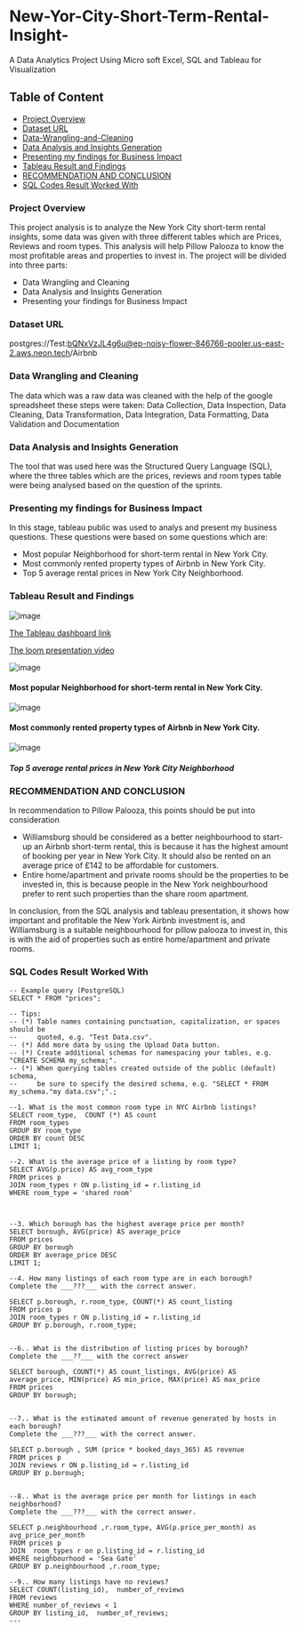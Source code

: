 # New-Yor-City-Short-Term-Rental-Insight-
A Data Analytics Project  Using Micro soft Excel, SQL and Tableau for Visualization
## Table of Content

  - [Project Overview](#project-overview)
  - [Dataset URL](#Dataset-URL)
  - [Data-Wrangling-and-Cleaning](#Data-Wrangling-and-Cleaning)
  - [Data Analysis and Insights Generation](#Data-Analysis-and-Insights-Generation)
  - [Presenting my findings for Business Impact](#Presenting-my-findings-for-Business-Impact)
  - [Tableau Result and Findings](#Tableau-Result-and-Findings)
  - [RECOMMENDATION AND CONCLUSION](#RECOMMENDATION-AND-CONCLUSION)
  - [SQL Codes Result Worked With](#SQL-Codes-Result-Worked-With)
### Project Overview
This project analysis is to analyze the New York City short-term rental insights, some data was given with three different tables which are Prices, Reviews and room types. This analysis will help Pillow Palooza to know the most profitable areas and properties to invest in.
The project will be divided into three parts:
- Data Wrangling and Cleaning
- Data Analysis and Insights Generation
- Presenting your findings for Business Impact
### Dataset URL  
postgres://Test:bQNxVzJL4g6u@ep-noisy-flower-846766-pooler.us-east-2.aws.neon.tech/Airbnb

### Data Wrangling and Cleaning
The data which was a raw data was cleaned with the help of the google spreadsheet these steps were taken:
Data Collection, Data Inspection, Data Cleaning, Data Transformation, Data Integration, Data Formatting, Data Validation and  Documentation

### Data Analysis and Insights Generation
The tool that was used here was the Structured Query Language (SQL), where the three tables which are the prices, reviews and room types table were being analysed based on the question of the sprints.

### Presenting my findings for Business Impact
In this stage, tableau public was used to analys and present my business questions. These questions were based on some questions which are:
- Most popular Neighborhood for short-term rental in New York City.
- Most commonly rented property types of Airbnb in New York City.
- Top 5 average rental prices in New York City Neighborhood.
### Tableau Result and Findings
![image](https://github.com/Chuks200/New-Yor-City-Short-Term-Rental-Insight-/assets/150162291/a6ebd5e4-20b3-408f-82f7-196ac10f0686)

[The Tableau dashboard link](https://public.tableau.com/app/profile/chuks.chukwunonso.agbataekwe/viz/Mystryproject2/Dashboard2?publish=yes)

[The loom presentation video](https://www.loom.com/share/4e6ea0b6e66c47a8ba53548f489cb24c?sid=d2bfd390-bf91-4d95-b5f9-20eb74b40d5a)

![image](https://github.com/Chuks200/New-Yor-City-Short-Term-Rental-Insight-/assets/150162291/fb537237-47ec-40a5-bbbd-1d3c6fbdb979)
#### Most popular Neighborhood for short-term rental in New York City.

![image](https://github.com/Chuks200/New-Yor-City-Short-Term-Rental-Insight-/assets/150162291/70b4a980-4230-402f-9c1a-b7365d645f25)
#### Most commonly rented property types of Airbnb in New York City.

![image](https://github.com/Chuks200/New-Yor-City-Short-Term-Rental-Insight-/assets/150162291/a3b34573-8443-4cd1-9d98-149be96769e5)
##### Top 5 average rental prices in New York City Neighborhood

### RECOMMENDATION AND CONCLUSION
In recommendation to Pillow Palooza, this points should be put into consideration
- Williamsburg should be considered as a better neighbourhood to start-up an Airbnb short-term rental, this is because it has the highest amount of booking per year in New York City. It should also be rented on an average price of £142 to be affordable for customers.
- Entire home/apartment and private rooms should be the properties to be invested in, this is because people in the New York neighbourhood prefer to rent such properties than the share room apartment.

In conclusion, from the SQL analysis and tableau presentation, it shows how important and profitable the New York Airbnb investment is, and Williamsburg is a suitable neighbourhood for pillow palooza to invest in, this is with the aid of properties such as entire home/apartment and private rooms.

### SQL Codes Result Worked With
  ``` beekeeper studio
-- Example query (PostgreSQL)
SELECT * FROM "prices";

-- Tips:
-- (*) Table names containing punctuation, capitalization, or spaces should be
--     quoted, e.g. "Test Data.csv".
-- (*) Add more data by using the Upload Data button.
-- (*) Create additional schemas for namespacing your tables, e.g. "CREATE SCHEMA my_schema;".
-- (*) When querying tables created outside of the public (default) schema,
--     be sure to specify the desired schema, e.g. "SELECT * FROM my_schema."my data.csv";".;

--1. What is the most common room type in NYC Airbnb listings?
SELECT room_type,  COUNT (*) AS count 
FROM room_types   
GROUP BY room_type
ORDER BY count DESC
LIMIT 1;

--2. What is the average price of a listing by room type?
SELECT AVG(p.price) AS avg_room_type 
FROM prices p
JOIN room_types r ON p.listing_id = r.listing_id
WHERE room_type = 'shared room'



--3. Which borough has the highest average price per month?
SELECT borough, AVG(price) AS average_price
FROM prices
GROUP BY borough
ORDER BY average_price DESC
LIMIT 1;

--4. How many listings of each room type are in each borough?
Complete the ___???___ with the correct answer.

SELECT p.borough, r.room_type, COUNT(*) AS count_listing
FROM prices p
JOIN room_types r ON p.listing_id = r.listing_id
GROUP BY p.borough, r.room_type;


--6.. What is the distribution of listing prices by borough?
Complete the ___??___ with the correct answer

SELECT borough, COUNT(*) AS count_listings, AVG(price) AS average_price, MIN(price) AS min_price, MAX(price) AS max_price
FROM prices
GROUP BY borough;


--7.. What is the estimated amount of revenue generated by hosts in each borough?
Complete the ___???___ with the correct answer.

SELECT p.borough , SUM (price * booked_days_365) AS revenue
FROM prices p
JOIN reviews r ON p.listing_id = r.listing_id
GROUP BY p.borough;


--8.. What is the average price per month for listings in each neighborhood?
Complete the ___???___ with the correct answer.

SELECT p.neighbourhood ,r.room_type, AVG(p.price_per_month) as avg_price_per_month
FROM prices p
JOIN  room_types r on p.listing_id = r.listing_id
WHERE neighbourhood = 'Sea Gate'
GROUP BY p.neighbourhood ,r.room_type;

--9.. How many listings have no reviews?
SELECT COUNT(listing_id),  number_of_reviews
FROM reviews
WHERE number_of_reviews < 1
GROUP BY listing_id,  number_of_reviews;
---








